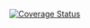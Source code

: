 [![Coverage Status](https://coveralls.io/repos/ryancnap/tdd-django/badge.svg)](https://coveralls.io/r/ryancnap/tdd-django)
